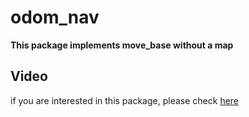 # odom_nav

**This package implements move_base without a map**

## Video

if you are interested in this package, please check [here](https://youtu.be/XWwO8ACAg2g)
